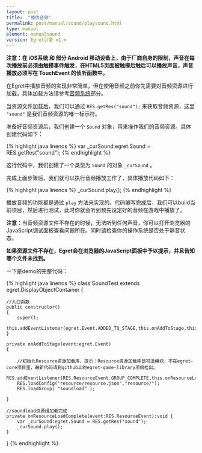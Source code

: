 ```yaml
---
layout: post
title:  "播放音频"
permalink: post/manual/sound/playsound.html
type: manual
element: manualsound
version: Egret引擎 v1.x
---
```


**注意：在 iOS系统 和 部分 Android 移动设备上，由于厂商自身的限制，声音在每次播放前必须由触摸事件触发，在HTML5页面被触摸后触后可以播放声音，声音播放必须写在 TouchEvent 的侦听函数中。**

在Egret中播放音频的实现非常简单，但在使用音频之前你先需要对音频资源进行加载，具体加载方法请参考<a href="{{site.baseurl}}/post/manual/sound/aboutsound.html" target="_blank">音频系统</a>部分。

当资源文件加载后，我们可以通过 `RES.getRes("sound");` 来获取音频资源，这里 `"sound"` 是我们音频资源的唯一标示符。

准备好音频资源后，我们创建一个 `Sound` 对象，用来操作我们的音频资源。具体创建代码如下：

{% highlight java linenos %}
var _curSound:egret.Sound = RES.getRes("sound");
{% endhighlight %}

这行代码中，我们创建了一个类型为 `Sound` 的对象 `_curSound` 。

完成上面步骤后，我们就可以执行音频播放工作了，具体播放代码如下：

{% highlight java linenos %}
_curSound.play();
{% endhighlight %}

播放音频的功能都是通过 `play` 方法来实现的。代码编写完成后，我们可以build当前项目，然后进行测试，此时你就会听到预先设定好的音频在游戏中播放了。

**注意**：当音频资源文件不存在的时候，无法听到任何声音，你可以打开浏览器的JavaScript调试面板查看问题所在。同时请检查你的操作系统是否处于静音状态。

**如果资源文件不存在，Egret会在浏览器的JavaScript面板中予以提示，并且告知哪个文件未找到。**


一下是demo的完整代码：

{% highlight java linenos %}
class SoundTest extends egret.DisplayObjectContainer
{

    //入口函数
    public constructor()
    {
        super();
        this.addEventListener(egret.Event.ADDED_TO_STAGE,this.onAddToStage,this);
    }

    private onAddToStage(event:egret.Event)
    {

        //初始化Resource资源加载库，提示：Resource资源加载库是可选模块，不在egret-core项目里，最新代码请到github上的egret-game-library项目检出。
        RES.addEventListener(RES.ResourceEvent.GROUP_COMPLETE,this.onResourceLoadComplete,this);
        RES.loadConfig("resource/resource.json","resource/");
        RES.loadGroup( "soundload" );

    }

    //soundload资源组加载完成
    private onResourceLoadComplete(event:RES.ResourceEvent):void {
        var _curSound:egret.Sound = RES.getRes("sound");
        _curSound.play();
    }
}
{% endhighlight %}